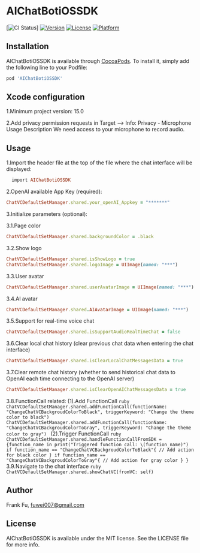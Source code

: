 # AIChatBotiOSSDK

[![CI Status](https://github.com/fuwei007/AIChatBotiOSSDK.git)]
[![Version](https://img.shields.io/cocoapods/v/AIChatBotiOSSDK.svg?style=flat)](https://cocoapods.org/pods/AIChatBotiOSSDK)
[![License](https://img.shields.io/cocoapods/l/AIChatBotiOSSDK.svg?style=flat)](https://cocoapods.org/pods/AIChatBotiOSSDK)
[![Platform](https://img.shields.io/cocoapods/p/AIChatBotiOSSDK.svg?style=flat)](https://cocoapods.org/pods/AIChatBotiOSSDK)


## Installation

AIChatBotiOSSDK is available through [CocoaPods](https://cocoapods.org). To install
it, simply add the following line to your Podfile:

```ruby
pod 'AIChatBotiOSSDK'
```

## Xcode configuration

1.Minimum project version: 15.0

2.Add privacy permission requests in Target –> Info:
  Privacy - Microphone Usage Description
  We need access to your microphone to record audio.

## Usage

1.Import the header file at the top of the file where the chat interface will be displayed:
```ruby
  import AIChatBotiOSSDK
```
  
2.OpenAI available App Key (required):
```ruby
ChatVCDefaultSetManager.shared.your_openAI_Appkey = "*******"
```

3.Initialize parameters (optional):

  3.1.Page color
  ```ruby
  ChatVCDefaultSetManager.shared.backgroundColor = .black
  ```
  
  3.2.Show logo
  ```ruby
  ChatVCDefaultSetManager.shared.isShowLogo = true
  ChatVCDefaultSetManager.shared.logoImage = UIImage(named: "***")
  ```
  
  3.3.User avatar
  ```ruby
  ChatVCDefaultSetManager.shared.userAvatarImage = UIImage(named: "***")
  ```
  
  3.4.AI avatar
  ```ruby
  ChatVCDefaultSetManager.shared.AIAvatarImage = UIImage(named: "***")
  ```
  
  3.5.Support for real-time voice chat
  ```ruby
  ChatVCDefaultSetManager.shared.isSupportAudioRealTimeChat = false
  ```
  
  3.6.Clear local chat history (clear previous chat data when entering the chat interface)
  ```ruby
  ChatVCDefaultSetManager.shared.isClearLocalChatMessagesData = true
  ```
  
  3.7.Clear remote chat history (whether to send historical chat data to OpenAI each time connecting to the OpenAI server)
  ```ruby
  ChatVCDefaultSetManager.shared.isClearOpenAIChatMessagesData = true
  ```
  
  3.8.FunctionCall related:
    (1).Add FunctionCall
    ```ruby
    ChatVCDefaultSetManager.shared.addFunctionCall(functionName: "ChangeChatVCBackgroudColorToBlack", triggerKeyword: "Change the theme color to black")
    ChatVCDefaultSetManager.shared.addFunctionCall(functionName: "ChangeChatVCBackgroudColorToGray", triggerKeyword: "Change the theme color to gray")
    ```
    (2).Trigger FunctionCall
    ```ruby
    ChatVCDefaultSetManager.shared.handleFunctionCallFromSDK = {function_name in
      print("Triggered function call: \(function_name)")
      if function_name == "ChangeChatVCBackgroudColorToBlack"{
        // Add action for black color
      }
      if function_name == "ChangeChatVCBackgroudColorToGray"{
        // Add action for gray color
      }
    }
    ```
  3.9.Navigate to the chat interface
    ```ruby
    ChatVCDefaultSetManager.shared.showChatVC(fromVC: self)
    ```
      
## Author

Frank Fu, fuwei007@gmail.com

## License

AIChatBotiOSSDK is available under the MIT license. See the LICENSE file for more info.
